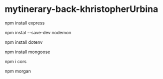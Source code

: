 # mytinerary-back-khristopherUrbina

npm install express

npm instal --save-dev nodemon

npm install dotenv

npm install mongoose

npm i cors

npm morgan